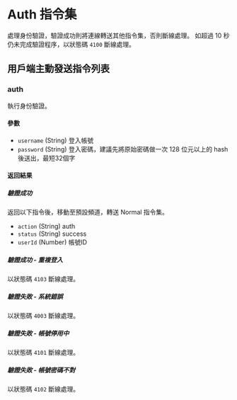 # Auth 指令集
處理身份驗證，驗證成功則將連線轉送其他指令集，否則斷線處理。
如超過 10 秒仍未完成驗證程序，以狀態碼 `4100` 斷線處理。

## 用戶端主動發送指令列表
### auth
執行身份驗證。
#### 參數
* `username` (String) 登入帳號
* `password` (String) 登入密碼，建議先將原始密碼做一次 128 位元以上的 hash 後送出，最短32個字

#### 返回結果
##### 驗證成功
返回以下指令後，移動至預設頻道，轉送 Normal 指令集。

* `action` (String) auth
* `status` (String) success
* `userId` (Number) 帳號ID

##### 驗證成功 - 重複登入
以狀態碼 `4103` 斷線處理。

##### 驗證失敗 - 系統錯誤
以狀態碼 `4003` 斷線處理。

##### 驗證失敗 - 帳號停用中
以狀態碼 `4101` 斷線處理。

##### 驗證失敗 - 帳號密碼不對
以狀態碼 `4102` 斷線處理。